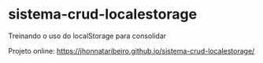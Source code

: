 # sistema-crud-localestorage
Treinando o uso do localStorage para consolidar

Projeto online: https://jhonnataribeiro.github.io/sistema-crud-localestorage/
